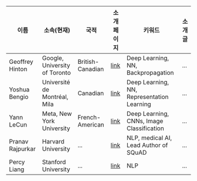 | 이름             | 소속(현재)                     | 국적              | 소개 페이지   | 키워드         | 소개글        |
| ---------------- | ----------------------------- | ----------------- | --------------- | ------------- | ------------- |
| Geoffrey Hinton  | Google, University of Toronto | British-Canadian | [link](https://www.cs.toronto.edu/~hinton/) | Deep Learning, NN, Backpropagation | ... |
| Yoshua Bengio    | Université de Montréal, Mila  | Canadian         | [link](https://yoshuabengio.org/) | Deep Learning, NN, Representation Learning | ... |
| Yann LeCun       | Meta, New York University     | French-American  | [link](https://yann.lecun.com/) | Deep Learning, CNNs, Image Classification | ... |
| Pranav Rajpurkar | Harvard University            | ...              | [link](https://pranavrajpurkar.com/) | NLP, medical AI, Lead Author of SQuAD| ... |
| Percy Liang      | Stanford University           | ...              | [link](https://cs.stanford.edu/~pliang/) | NLP                              | ... |

